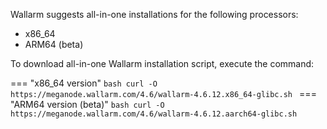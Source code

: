 Wallarm suggests all-in-one installations for the following processors:

* x86_64
* ARM64 (beta)

To download all-in-one Wallarm installation script, execute the command:

=== "x86_64 version"
    ```bash
    curl -O https://meganode.wallarm.com/4.6/wallarm-4.6.12.x86_64-glibc.sh
    ```
=== "ARM64 version (beta)"
    ```bash
    curl -O https://meganode.wallarm.com/4.6/wallarm-4.6.12.aarch64-glibc.sh
    ```